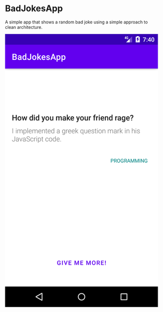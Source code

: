 # BadJokesApp
A simple app that shows a random bad joke using a simple approach to clean architecture.


![alt text](https://github.com/jhonnyx2012/BadJokesApp/blob/master/Screenshot_1603838419.png)
